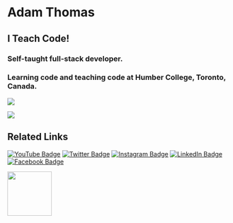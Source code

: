 # Adam Thomas

## I Teach Code!

### Self-taught full-stack developer. 

### Learning code and teaching code at Humber College, Toronto, Canada.

[![](https://github-readme-stats.vercel.app/api?username=codeadamca&show_icons=true)](https://github.com/codeadamca)

[![](https://github-readme-stats.vercel.app/api/top-langs/?username=codeadamca&layout=compact)](https://github.com/codeadamca/github-readme-stats)

## Related Links

[![YouTube Badge](https://img.shields.io/badge/-@Adam%20Thomas-EB0633?style=flat-square&labelColor=EB0633&logo=youtube&logoColor=white&link=https://www.youtube.com/channel/UCvn-c8MnpjythwWKDi5qMvA)](https://www.youtube.com/channel/UCvn-c8MnpjythwWKDi5qMvA) 
[![Twitter Badge](https://img.shields.io/badge/-@CodeAdamCa-EB0633?style=flat-square&labelColor=EB0633&logo=twitter&logoColor=white&link=https://twitter.com/codeadamca/)](https://twitter.com/codeadamca/) 
[![Instagram Badge](https://img.shields.io/badge/-@CodeAdamCa-EB0633?style=flat-square&labelColor=EB0633&logo=instagram&logoColor=white&link=https://www.instagram.com/codeadamca/)](https://www.instagram.com/codeadamca/)
[![LinkedIn Badge](https://img.shields.io/badge/-@Adam%20Thomas-EB0633?style=flat-square&labelColor=EB0633&logo=linkedin&logoColor=white&link=https://www.linkedin.com/in/adam-thomas-6b563012)](https://www.linkedin.com/in/adam-thomas-6b563012)
[![Facebook Badge](https://img.shields.io/badge/-@Adam%20Thomas-EB0633?style=flat-square&labelColor=EB0633&logo=facebook&logoColor=white&link=https://www.facebook.com/adambenjaminthomas)](https://www.facebook.com/adambenjaminthomas)

<a href="https://codeadam.ca">
<img src="https://codeadam.ca/images/code-block.png" width="100">
</a>
